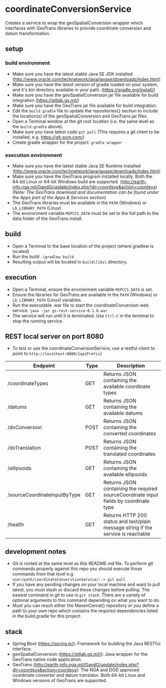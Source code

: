 # coordinateConversionService
Creates a service to wrap the geoSpatialConversion wrapper which interfaces with GeoTrans libraries to provide coordinate conversion and datum transformation.

## setup

### build environment
- Make sure you have the latest stable Java SE JDK installed (http://www.oracle.com/technetwork/java/javase/downloads/index.html)
- Make sure you have the latest version of gradle loaded on your system, and it's bin directory available in your path. (https://gradle.org/install/)
- Make sure you have the geoSpatialConversion jar file available for build integration (https://gitlab.gs.mil/)
- Make sure you have the GeoTrans jar file available for build integration.
- Edit the `build.gradle` file to update the repositories{} section to include the location(s) of the geoSpatialConversion and GeoTrans jar files.
- Open a Terminal window at the git root location (i.e. the same level as the `build.gradle` above).
- Make sure you have latest code `git pull` (This requires a git client to be installed, e.g. https://git-scm.com/)
- Create gradle wrapper for the project. `gradle wrapper`


### execution environment
- Make sure you have the latest stable Java SE Runtime installed (http://www.oracle.com/technetwork/java/javase/downloads/index.html)
- Make sure you have the GeoTrans program installed locally. Both the 64-bit Linux or 64-bit Windows build are supported. (http://earth-info.nga.mil/GandG/update/index.php?dir=coordsys&action=coordsys) (Note: *The GeoTrans download and documentation can be found under the Apps part of the Apps & Services section*)
- The GeoTrans libraries must be available in the `PATH` (Windows) or `LD_LIBRARY_PATH` (Linux).
- The environment variable `MSPCCS_DATA` must be set to the full path to the data folder of the GeoTrans install.

## build
- Open a Terminal to the base location of the project (where gradlew is located)
- Run the build `.\gradlew build`
- Resulting output will be located in `build\libs\` directory.

## execution
- Open a Terminal, ensure the environment variable `MSPCCS_DATA` is set.
- Ensure the libraries for GeoTrans are available in the `PATH` (Windows) or `LD_LIBRARY_PATH` (Linux) variables.
- Run the executable .war file to start the coordinateConversion web service. `java -jar gs-rest-service-0.1.0.war`
- The service will run until it is terminated.  Use `Ctrl-C` in the terminal to stop the running service.

## REST local server on port 8080
- To test or use the coordinateConversionService, use a restful client to point to `http://localhost:8080/{apiPrefix}`

| Endpoint | Type | Description |
| ------ | ------ | ------ |
| /coordinateTypes | GET | Returns JSON containing the available coordinate types |
| /datums | GET | Returns JSON containing the available datums |
| /doConversion | POST | Returns JSON containing the converted coordinates |
| /doTranslation | POST | Returns JSON containing the translated coordinates |
| /ellipsoids | GET | Returns JSON containing the available ellipsoids |
| /sourceCoordinateInputByType | GET | Returns JSON containing the required sourceCoordinate input fields by coordinate type |
| /health | GET | Returns HTTP 200 status and text/plain message string if the service is reachable |

## development notes
- Git is rooted at the same level as this README.md file. To perform git commands properly against this repo you should execute those commands from that level e.g. `user/path/coordinateConverstionService/:-> git pull`
- If you have any pending changes on your local machine and want to pull latest, you must stash or discard these changes before pulling. The easiest command in git to use is `git stash`. There are a variety of optional arguments to this command depending on what you want to do.
- Must you can reach either the MavenCenral() repository or you define a path to your own repo which contains the required dependencies listed in the build.gradle for this project.

## stack
- Spring Boot (https://spring.io/): Framework for building the Java RESTful interface.
- geoSpatialConversion (https://gitlab.gs.mil/): Java wrapper for the GeoTrans native code application.
- GeoTrans (http://earth-info.nga.mil/GandG/update/index.php?dir=coordsys&action=coordsys): The NGA and DOD approved coordinate converter and datum translator. Both 64-bit Linux and Windows versions of GeoTrans are supported.


